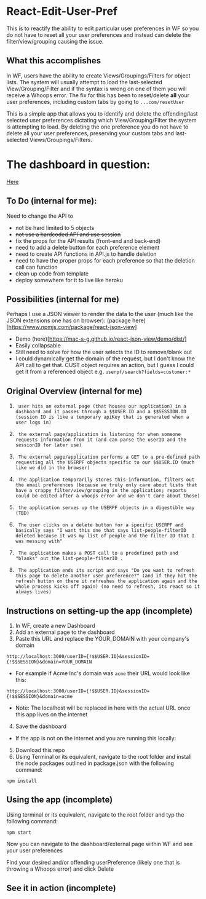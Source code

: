 # React-Edit-User-Pref
This is to reactify the ability to edit particular user preferences in WF so you do not have to reset all your user preferences and instead can delete the filter/view/grouping causing the issue.

## What this accomplishes
In WF, users have the ability to create Views/Groupings/Filters for object lists. The system will usually attempt to load the last-selected View/Grouping/Filter and if the syntax is wrong on one of them you will receive a Whoops error. The fix for this has been to reset/delete **all** your user preferences, including custom tabs by going to `...com/resetUser` 

This is a simple app that allows you to identify and delete the offending/last selected user preferences dictating which View/Grouping/Filter the system is attempting to load. By deleting the one preference you do not have to delete all your user preferences, preserving your custom tabs and last-selected Views/Groupings/Filters.

# The dashboard in question:
[Here](https://xandercanedo.my.workfront.com/dashboard/view?ID=5fa0943103c33dbda24582c6aabd7c9a)

## To Do (internal for me):
Need to change the API to
- not be hard limited to 5 objects
- ~~not use a hardcoded API and use session~~
- fix the props for the API results (front-end and back-end)
- need to add a delete button for each preference element 
- need to create API functions in API.js to handle deletion
- need to have the proper props for each preference so that the deletion call can function
- clean up code from template
- deploy somewhere for it to live like heroku

## Possibilities (internal for me)
Perhaps I use a JSON viewer to render the data to the user (much like the JSON extensions one has on browser): (package here)[https://www.npmjs.com/package/react-json-view]
- Demo (here)[https://mac-s-g.github.io/react-json-view/demo/dist/]
- Easily collapsable
- Still need to solve for how the user selects the ID to remove/blank out
- I could dynamically get the domain of the request, but I don't know the API call to get that. CUST object requires an action, but I guess I could get it from a referenced object e.g. `userpf/search?fields=customer:*`

## Original Overview (internal for me)
1.      user hits an external page (that houses our application) in a dashboard and it passes through a $$USER.ID and a $$SESSION.ID (session ID is like a temporary apiKey that is generated when a user logs in)
2.      the external page/application is listening for when someone requests information from it (and can parse the userID and the sessionID for later use)
3.      The external page/application performs a GET to a pre-defined path requesting all the USERPF objects specific to our $$USER.ID (much like we did in the browser)
4.      The application temporarily stores this information, filters out the email preferences (because we truly only care about lists that have a crappy filter/view/grouping in the application; reports could be edited after a whoops error and we don't care about those)
5.      the application serves up the USERPF objects in a digestible way (TBD)
6.      The user clicks on a delete button for a specific USERPF and basically says "I want this one that says list-people-filterID deleted because it was my list of people and the filter ID that I was messing with"
7.      The application makes a POST call to a predefined path and "blanks" out the list-people-filterID .
8.      The application ends its script and says "Do you want to refresh this page to delete another user preference?" (and if they hit the refresh button on there it refreshes the application again and the whole process kicks off again) (no need to refresh, its react so it always lives)

## Instructions on setting-up the app (incomplete)
1. In WF, create a new Dashboard
2. Add an external page to the dashboard
3. Paste this URL and replace the YOUR_DOMAIN with your company's domain
```
http://localhost:3000/userID={!$$USER.ID}&sessionID={!$$SESSION}&domain=YOUR_DOMAIN
```
- For example if Acme Inc's domain was `acme` their URL would look like this:
```
http://localhost:3000/userID={!$$USER.ID}&sessionID={!$$SESSION}&domain=acme
```
- Note: The localhost will be replaced in here with the actual URL once this app lives on the internet
4. Save the dashboard

- If the app is not on the internet and you are running this locally: 
5. Download this repo
6. Using Terminal or its equivalent, navigate to the root folder and install the node packages outlined in package.json with the following command: 
```
npm install
```

## Using the app (incomplete)
Using terminal or its equivalent, navigate to the root folder and typ the following command:
```
npm start
```

Now you can navigate to the dashboard/external page within WF and see your user preferences

Find your desired  and/or offending userPreference (likely one that is throwing a Whoops error) and click Delete


## See it in action (incomplete)